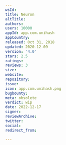 ```yaml
---
wsId: 
title: Neuron
altTitle: 
authors: 
users: 10000
appId: app.com.unihash
appCountry: 
released: Oct 31, 2018
updated: 2020-12-09
version: '4.0'
stars: 2.5
ratings: 
reviews: 3
size: 
website: 
repository: 
issue: 
icon: app.com.unihash.png
bugbounty: 
meta: obsolete
verdict: wip
date: 2022-12-17
signer: 
reviewArchive: 
twitter: 
social: 
redirect_from: 

---
```


